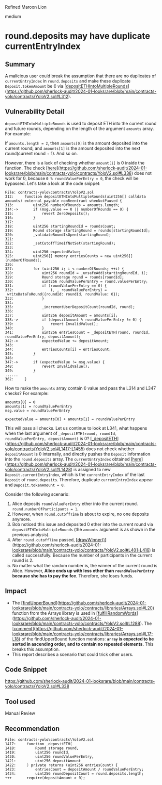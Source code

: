 Refined Maroon Lion

medium

# round.deposits may have duplicate currentEntryIndex

## Summary

A malicious user could break the assumption that there are no duplicates of `currentEntryIndex` in `round.deposits` and make these duplicate `Deposit.tokenAmount` be 0 via [[depositETHIntoMultipleRounds](https://github.com/sherlock-audit/2024-01-looksrare/blob/main/contracts-yolo/contracts/YoloV2.sol#L312)](https://github.com/sherlock-audit/2024-01-looksrare/blob/main/contracts-yolo/contracts/YoloV2.sol#L312). 

## Vulnerability Detail

`depositETHIntoMultipleRounds` is used to deposit ETH into the current round and future rounds, depending on the length of the argument `amounts` array. For example:

If `amounts.length = 2`, then `amounts[0]` is the amount deposited into the current round, and `amounts[1]` is the amount deposited into the next round(current round + 1). And so on.

However, there is a lack of checking whether `amount[i]` is 0 inside the function. The check [[here](https://github.com/sherlock-audit/2024-01-looksrare/blob/main/contracts-yolo/contracts/YoloV2.sol#L338)](https://github.com/sherlock-audit/2024-01-looksrare/blob/main/contracts-yolo/contracts/YoloV2.sol#L338) does not work for 0, because `0 % roundValuePerEntry = 0`, the check will be bypassed. Let's take a look at the code snippet:

```solidity
File: contracts-yolo\contracts\YoloV2.sol
312:     function depositETHIntoMultipleRounds(uint256[] calldata amounts) external payable nonReentrant whenNotPaused {
313:         uint256 numberOfRounds = amounts.length;
314:->       if (msg.value == 0 || numberOfRounds == 0) {
315:             revert ZeroDeposits();
316:         }
317: 
318:         uint256 startingRoundId = roundsCount;
319:         Round storage startingRound = rounds[startingRoundId];
320:         _validateRoundIsOpen(startingRound);
321: 
322:         _setCutoffTimeIfNotSet(startingRound);
323: 
324:         uint256 expectedValue;
325:         uint256[] memory entriesCounts = new uint256[](numberOfRounds);
326: 
327:         for (uint256 i; i < numberOfRounds; ++i) {
328:             uint256 roundId = _unsafeAdd(startingRoundId, i);
329:             Round storage round = rounds[roundId];
330:             uint256 roundValuePerEntry = round.valuePerEntry;
331:             if (roundValuePerEntry == 0) {
332:                 (, , roundValuePerEntry) = _writeDataToRound({roundId: roundId, roundValue: 0});
333:             }
334: 
335:             _incrementUserDepositCount(roundId, round);
336: 
337:             uint256 depositAmount = amounts[i];
338:->           if (depositAmount % roundValuePerEntry != 0) {
339:                 revert InvalidValue();
340:             }
341:             uint256 entriesCount = _depositETH(round, roundId, roundValuePerEntry, depositAmount);
342:->           expectedValue += depositAmount;
343: 
344:             entriesCounts[i] = entriesCount;
345:         }
346: 
347:->       if (expectedValue != msg.value) {
348:             revert InvalidValue();
349:         }
......
362:     }
```

How to make the `amounts` array contain 0 value and pass the L314 and L347 checks? For example:

```data
amounts[0] = 0
amounts[1] = roundValuePerEntry
msg.value = roundValuePerEntry

expectedValue = amounts[0] + amounts[1] = roundValuePerEntry
```

This will pass all checks. Let us continue to look at L341, what happens when the last argument of `_depositETH(round, roundId, roundValuePerEntry, depositAmount)` is 0? [[_depositETH](https://github.com/sherlock-audit/2024-01-looksrare/blob/main/contracts-yolo/contracts/YoloV2.sol#L1417-L1455)](https://github.com/sherlock-audit/2024-01-looksrare/blob/main/contracts-yolo/contracts/YoloV2.sol#L1417-L1455) does not check whether `depositAmount` is 0 internally, and directly pushes the `Deposit` information into the `round.deposits` array. The `currentEntryIndex` obtained [[here](https://github.com/sherlock-audit/2024-01-looksrare/blob/main/contracts-yolo/contracts/YoloV2.sol#L1428)](https://github.com/sherlock-audit/2024-01-looksrare/blob/main/contracts-yolo/contracts/YoloV2.sol#L1428) is assigned to new `Deposit.currentEntryIndex`, which is the `currentEntryIndex` of the last `Deposit` of `round.deposits`. Therefore, duplicate `currentEntryIndex` appear and `Deposit.tokenAmount = 0`.

Consider the following scenario:

1.  Alice deposits `roundValuePerEntry` ether into the current round. `round.numberOfParticipants = 1`.
2.  However, when `round.cutoffTime` is about to expire, no one deposits anymore.
3.  Bob noticed this issue and deposited 0 ether into the current round via `depositETHIntoMultipleRounds` (the `amounts` argument is as shown in the previous analysis).
4.  After `round.cutoffTime` passed, [[drawWinner()](https://github.com/sherlock-audit/2024-01-looksrare/blob/main/contracts-yolo/contracts/YoloV2.sol#L401-L416)](https://github.com/sherlock-audit/2024-01-looksrare/blob/main/contracts-yolo/contracts/YoloV2.sol#L401-L416) is called successfully. Because the number of participants in the current round is 2.
5.  No matter what the random number is, the winner of the current round is Alice. However, **Alice ends up with less ether than `roundValuePerEntry` because she has to pay the fee**. Therefore, she loses funds.

## Impact

- The [[findUpperBound](https://github.com/sherlock-audit/2024-01-looksrare/blob/main/contracts-yolo/contracts/libraries/Arrays.sol#L20)](https://github.com/sherlock-audit/2024-01-looksrare/blob/main/contracts-yolo/contracts/libraries/Arrays.sol#L20) function from the Arrays library is used in [[fulfillRandomWords](https://github.com/sherlock-audit/2024-01-looksrare/blob/main/contracts-yolo/contracts/YoloV2.sol#L1288)](https://github.com/sherlock-audit/2024-01-looksrare/blob/main/contracts-yolo/contracts/YoloV2.sol#L1288). The [[comment](https://github.com/sherlock-audit/2024-01-looksrare/blob/main/contracts-yolo/contracts/libraries/Arrays.sol#L17-L18)](https://github.com/sherlock-audit/2024-01-looksrare/blob/main/contracts-yolo/contracts/libraries/Arrays.sol#L17-L18) of the findUpperBound function mentions: **`array` is expected to be sorted in ascending order, and to contain no repeated elements**. This breaks this assumption.
- This report describes a scenario that could trick other users.

## Code Snippet

https://github.com/sherlock-audit/2024-01-looksrare/blob/main/contracts-yolo/contracts/YoloV2.sol#L338

## Tool used

Manual Review

## Recommendation

```solidity
File: contracts-yolo\contracts\YoloV2.sol
1417:     function _depositETH(
1418:         Round storage round,
1419:         uint256 roundId,
1420:         uint256 roundValuePerEntry,
1421:         uint256 depositAmount
1422:     ) private returns (uint256 entriesCount) {
1423:         entriesCount = depositAmount / roundValuePerEntry;
1424:         uint256 roundDepositCount = round.deposits.length;
+++	      require(depositAmount > 0);
```

&nbsp;